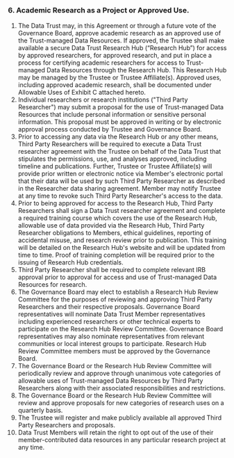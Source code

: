 ## 
### 6. Academic Research as a Project or Approved Use.

1. The Data Trust may, in this Agreement or through a future vote of the Governance Board, approve academic research as an approved use of the Trust-managed Data Resources. If approved, the Trustee shall make available a secure Data Trust Research Hub (“Research Hub”) for access by approved researchers, for approved research, and put in place a process for certifying academic researchers for access to Trust-managed Data Resources through the Research Hub. This Research Hub may be managed by the Trustee or  Trustee Affiliate(s). Approved uses, including approved academic research, shall be documented under Allowable Uses of Exhibit C attached hereto.
2. Individual researchers or research institutions ("Third Party Researcher") may submit a proposal for the use of Trust-managed Data Resources that include   personal information or sensitive personal information. This proposal must be approved in writing or by electronic approval process conducted by Trustee and Governance Board. 
3. Prior to accessing any data via the Research Hub or any other means, Third Party Researchers will be required to execute a Data Trust researcher agreement with the Trustee on behalf of the Data Trust that stipulates the permissions, use, and analyses approved, including timeline and publications.  Further, Trustee or Trustee Affiliate(s) will provide prior written or electronic notice via Member's electronic portal that their data will be used by such Third Party Researcher as described in the Researcher data sharing agreement. Member may notify Trustee at any time to revoke such Third Party Researcher's access to the data. 
4. Prior to being approved for access to the Research Hub, Third Party Researchers shall sign a Data Trust researcher agreement and complete a required training course which covers the use of the Research Hub, allowable use of data provided via the Research Hub, Third Party Researcher obligations to Members, ethical guidelines, reporting of accidental misuse, and research review prior to publication. This training will be detailed on the Research Hub's website and will be updated from time to time. Proof of training completion will be required prior to the issuing of Research Hub credentials. 
5. Third Party Researcher shall be required to complete relevant IRB approval prior to approval for access and use of Trust-managed Data Resources for research. 
6. The Governance Board may elect to establish a Research Hub Review Committee for the purposes of reviewing and approving Third Party Researchers and their respective proposals. Governance Board representatives will nominate Data Trust Member representatives including experienced researchers or other technical experts to participate on the Research Hub Review Committee. Governance Board representatives may also nominate representatives from relevant communities or local interest groups to participate. Research Hub Review Committee members must be approved by the Governance Board. 
7. The Governance Board or the Research Hub Review Committee will periodically review and approve through unanimous vote categories of allowable uses of Trust-managed Data Resources by Third Party Researchers along with their associated responsibilities and restrictions. 
8. The Governance Board or the Research Hub Review Committee will review and approve proposals for new categories of research uses on a quarterly basis. 
9. The Trustee will register and make publicly available all approved Third Party Researchers and proposals. 
10. Data Trust Members will retain the right to opt out of the use of their member-contributed data resources in any particular research project at any time. 
